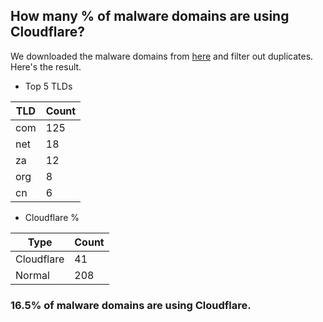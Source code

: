 ## How many % of malware domains are using Cloudflare?


We downloaded the malware domains from [here](https://urlhaus.abuse.ch) and filter out duplicates.
Here's the result.


[//]: # (start replacement)


- Top 5 TLDs

| TLD | Count |
| --- | --- |
| com | 125 |
| net | 18 |
| za | 12 |
| org | 8 |
| cn | 6 |


- Cloudflare %

| Type | Count |
| --- | --- |
| Cloudflare | 41 |
| Normal | 208 |


### 16.5% of malware domains are using Cloudflare.